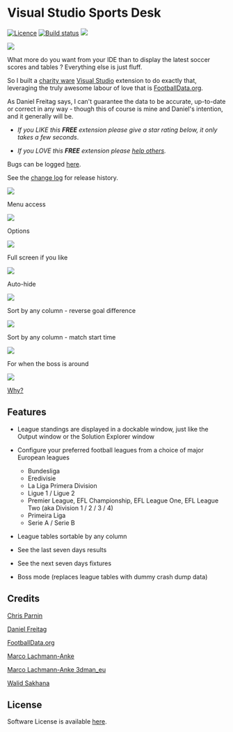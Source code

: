 [AppVeyorProjectUrl]: https://ci.appveyor.com/project/GregTrevellick/vsixfootie
[AppVeyorProjectBuildStatusBadgeSvg]: https://ci.appveyor.com/api/projects/status/i7kxey89fewvjkac?svg=true
[GitHubRepoURL]: https://github.com/GregTrevellick/VsixFootie
[GitHubRepoIssuesURL]: https://github.com/GregTrevellick/VsixFootie/issues
[GitHubRepoPullRequestsURL]: https://github.com/GregTrevellick/VsixFootie/pulls
[VersionNumberBadgeURL]: https://vsmarketplacebadge.apphb.com/version/GregTrevellick.VsixFootie.svg
[VisualStudioURL]: https://www.visualstudio.com/
[VSMarketplaceUrl]: https://marketplace.visualstudio.com/search?term=trevellick&target=VS&sortBy=Relevance
[CharityWareURL]: https://github.com/GregTrevellick/MiscellaneousArtefacts/wiki/Charity-Ware
[WhyURL]: https://github.com/GregTrevellick/MiscellaneousArtefacts/wiki/Why

# Visual Studio Sports Desk

[![Licence](https://img.shields.io/github/license/gittools/gitlink.svg)](/LICENSE.txt)
[![Build status][AppVeyorProjectBuildStatusBadgeSvg]][AppVeyorProjectUrl]
[![][VersionNumberBadgeURL]][VSMarketplaceUrl]

![](Src/FootieData.Vsix/Resources/VsixExtensionPreview_175x175.png)

What more do you want from your IDE than to display the latest soccer scores and tables ? Everything else is just fluff.

So I built a [charity ware][CharityWareURL] [Visual Studio][VisualStudioURL] extension to do exactly that, leveraging the truly awesome labour of love that is [FootballData.org](https://www.football-data.org).

As Daniel Freitag says, I can't guarantee the data to be accurate, up-to-date or correct in any way - though this of course is mine and Daniel's  intention, and it generally will be.

 - *If you LIKE this ***FREE*** extension please give a star rating below, it only takes a few seconds*.

 - *If you LOVE this ***FREE*** extension please [help others][CharityWareURL].*
    
Bugs can be logged [here][GitHubRepoIssuesURL].

See the [change log](CHANGELOG.md) for release history.

![](Src/FootieData.Vsix/VsmmAssetts/VSSportsDeskRhs.png)

Menu access

![](Src/FootieData.Vsix/VsmmAssetts/MenuViewOtherWindows.png)

Options

![](Src/FootieData.Vsix/VsmmAssetts/Options.png)

Full screen if you like

![](Src/FootieData.Vsix/VsmmAssetts/FullScreen.png)

Auto-hide

![](Src/FootieData.Vsix/VsmmAssetts/AutoHideLhs.png)

Sort by any column - reverse goal difference

![](Src/FootieData.Vsix/VsmmAssetts/SortedReverseGoalDifference.png)

Sort by any column - match start time

![](Src/FootieData.Vsix/VsmmAssetts/SortedStartTime.png)

For when the boss is around

![](Src/FootieData.Vsix/VsmmAssetts/BossMode.png)

[Why?][WhyURL]

## Features

- League standings are displayed in a dockable window, just like the Output window or the Solution Explorer window

- Configure your preferred football leagues from a choice of major European leagues
  - Bundesliga
  - Eredivisie
  - La Liga Primera Division
  - Ligue 1 / Ligue 2
  - Premier League, EFL Championship, EFL League One, EFL League Two (aka Division 1 / 2 / 3 / 4)
  - Primeira Liga
  - Serie A / Serie B

- League tables sortable by any column

- See the last seven days results

- See the next seven days fixtures

- Boss mode (replaces league tables with dummy crash dump data)

## Credits

[Chris Parnin](https://github.com/chrisparnin/wpfPlusMinusExpander)

[Daniel Freitag](https://api.football-data.org/)

[FootballData.org](https://www.football-data.org)

[Marco Lachmann-Anke](http://marco-lachmann.de/)

[Marco Lachmann-Anke 3dman_eu](https://pixabay.com/en/males-3d-model-isolated-3d-model-2358253/)

[Walid Sakhana](https://github.com/sakhana88)

## License

Software License is available [here](/LICENSE.txt).